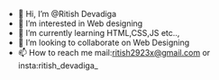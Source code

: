 - 👋 Hi, I’m @Ritish Devadiga
- 👀 I’m interested in Web designing
- 🌱 I’m currently learning HTML,CSS,JS etc..,
- 💞️ I’m looking to collaborate on Web Designing
- 📫 How to reach me mail:ritish2923x@gmail.com or insta:ritish_devadiga_


<!---
Ritish2908/Ritish2908 is a ✨ special ✨ repository because its `README.md` (this file) appears on your GitHub profile.
You can click the Preview link to take a look at your changes.
--->
